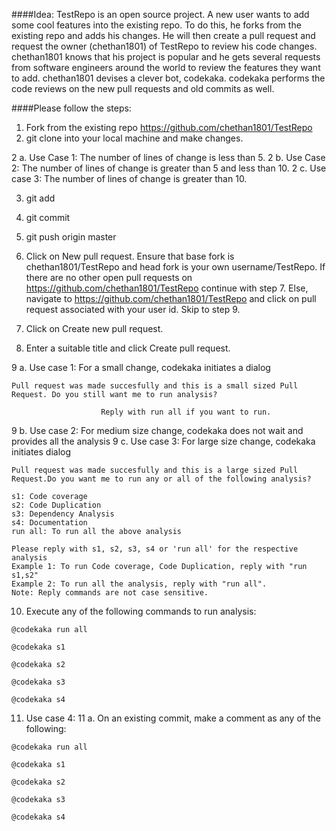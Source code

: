 ####Idea:
TestRepo is an open source project. A new user wants to add some cool features into the existing repo. To do this, he forks from the existing repo and adds his changes. He will then create a pull request and request the owner (chethan1801) of TestRepo to review his code changes. chethan1801 knows that his project is popular and he gets several requests from software engineers around the world to review the features they want to add. chethan1801 devises a clever bot, codekaka. codekaka performs the code reviews on the new pull requests and old commits as well. 

####Please follow the steps:

1. Fork from the existing repo https://github.com/chethan1801/TestRepo
2. git clone into your local machine and make changes.

2 a. Use Case 1: The number of lines of change is less than 5. 
2 b. Use Case 2: The number of lines of change is greater than 5 and less than 10.
2 c. Use case 3: The number of lines of change is greater than 10.

3. git add 
4. git commit 
5. git push origin master

6. Click on New pull request. Ensure that base fork is chethan1801/TestRepo and head fork is your own username/TestRepo. If there are no other open pull requests on https://github.com/chethan1801/TestRepo continue with step 7. Else, navigate to https://github.com/chethan1801/TestRepo and click on pull request associated with your user id. Skip to step 9.
7. Click on Create new pull request. 
8. Enter a suitable title and click Create pull request.

9 a. Use case 1: For a small change, codekaka initiates a dialog 
```
Pull request was made succesfully and this is a small sized Pull Request. Do you still want me to run analysis?

                    Reply with run all if you want to run.
```
9 b. Use case 2: For medium size change, codekaka does not wait and provides all the analysis
9 c. Use case 3: For large size change, codekaka initiates dialog
```
Pull request was made succesfully and this is a large sized Pull Request.Do you want me to run any or all of the following analysis?

s1: Code coverage
s2: Code Duplication
s3: Dependency Analysis
s4: Documentation
run all: To run all the above analysis

Please reply with s1, s2, s3, s4 or 'run all' for the respective analysis
Example 1: To run Code coverage, Code Duplication, reply with "run s1,s2"
Example 2: To run all the analysis, reply with "run all".
Note: Reply commands are not case sensitive.
```

10. Execute any of the following commands to run analysis:
```
@codekaka run all
```
```
@codekaka s1
```
```
@codekaka s2
```
```
@codekaka s3
```
```
@codekaka s4
```

11. Use case 4:
11 a. On an existing commit, make a comment as any of the following:
```
@codekaka run all
```
```
@codekaka s1
```
```
@codekaka s2
```
```
@codekaka s3
```
```
@codekaka s4
```

